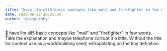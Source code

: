 ```yaml
---
title: "have llm eli5 basic concepts like mall and firefighter in few words  Take the explanation"
date: 2025-06-22 20:21:30
author: "qazzquimby"
---
```


💭 have llm eli5 basic concepts like "mall" and "firefighter" in few words. Take the explanation and maybe telephone corrupt it a little. Without the title for context use as a worldbuilding seed, extrapolating on the tiny definition